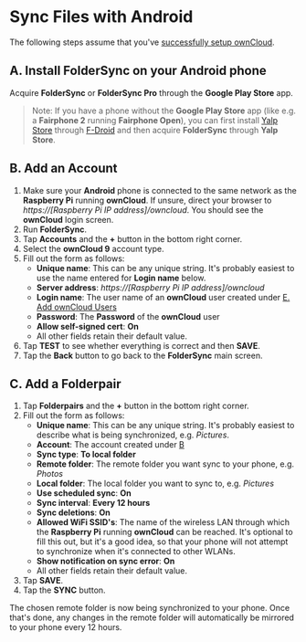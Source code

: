 # Sync Files with Android

The following steps assume that you've [successfully setup ownCloud](install-owncloud.md).

## A. Install FolderSync on your Android phone
Acquire **FolderSync** or **FolderSync Pro** through the **Google Play Store** app.

> Note: If you have a phone without the **Google Play Store** app (like e.g. a **Fairphone 2** running
> **Fairphone Open**), you can first install [Yalp Store](https://f-droid.org/packages/com.github.yeriomin.yalpstore/)
> through [F-Droid](https://f-droid.org) and then acquire **FolderSync** through **Yalp Store**.

## B. Add an Account
1. Make sure your **Android** phone is connected to the same network as the **Raspberry Pi** running **ownCloud**. If
   unsure, direct your browser to *https://[Raspberry Pi IP address]/owncloud*. You should see the **ownCloud** login
   screen.
2. Run **FolderSync**.
3. Tap **Accounts** and the **+** button in the bottom right corner.
4. Select the **ownCloud 9** account type.
5. Fill out the form as follows:
   - **Unique name**: This can be any unique string. It's probably easiest to use the name entered for **Login name**
     below.
   - **Server address**: *https://[Raspberry Pi IP address]/owncloud*
   - **Login name**: The user name of an **ownCloud** user created under
     [E. Add ownCloud Users](install-owncloud.md#e-add-owncloud-users)
   - **Password**: The **Password** of the **ownCloud** user
   - **Allow self-signed cert**: **On**
   - All other fields retain their default value.
6. Tap **TEST** to see whether everything is correct and then **SAVE**.
7. Tap the **Back** button to go back to the **FolderSync** main screen.

## C. Add a Folderpair
1. Tap **Folderpairs** and the **+** button in the bottom right corner.
2. Fill out the form as follows:
   - **Unique name**: This can be any unique string. It's probably easiest to describe what is being synchronized, e.g.
     *Pictures*.
   - **Account**: The account created under [B](#b-add-an-account)
   - **Sync type**: **To local folder**
   - **Remote folder**: The remote folder you want sync to your phone, e.g. *Photos*
   - **Local folder**: The local folder you want to sync to, e.g. *Pictures*
   - **Use scheduled sync**: **On**
   - **Sync interval**: **Every 12 hours**
   - **Sync deletions**: **On**
   - **Allowed WiFi SSID's**: The name of the wireless LAN through which the **Raspberry Pi** running **ownCloud** can
     be reached. It's optional to fill this out, but it's a good idea, so that your phone will not attempt to
     synchronize when it's connected to other WLANs.
   - **Show notification on sync error**: **On**
   - All other fields retain their default value.
3. Tap **SAVE**.
4. Tap the **SYNC** button.

The chosen remote folder is now being synchronized to your phone. Once that's done, any changes in the remote folder
will automatically be mirrored to your phone every 12 hours.
